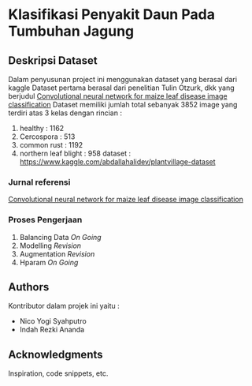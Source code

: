 # Klasifikasi Penyakit Daun Pada Tumbuhan Jagung

## Deskripsi Dataset 

Dalam penyusunan project ini menggunakan dataset yang berasal dari kaggle
Dataset pertama berasal dari penelitian Tulin Otzurk, dkk yang berjudul [Convolutional neural network for maize leaf disease image classification](http://journal.uad.ac.id/index.php/TELKOMNIKA/article/view/14840)
Dataset memiliki jumlah total sebanyak 3852 image yang terdiri atas 3 kelas dengan rincian :
1. healthy : 1162
2. Cercospora : 513
3. common rust : 1192
4. northern leaf blight : 958
dataset : https://www.kaggle.com/abdallahalidev/plantvillage-dataset

### Jurnal referensi 

[Convolutional neural network for maize leaf disease image classification](http://journal.uad.ac.id/index.php/TELKOMNIKA/article/view/14840)

### Proses Pengerjaan

1. Balancing Data   *On Going*
2. Modelling        *Revision*
3. Augmentation     *Revision*
4. Hparam           *On Going*

## Authors

Kontributor dalam projek ini yaitu :
* Nico Yogi Syahputro
* Indah Rezki Ananda

## Acknowledgments

Inspiration, code snippets, etc.

